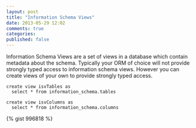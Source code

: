 ```yaml
---
layout: post
title: "Information Schema Views"
date: 2013-05-29 12:02
comments: true
categories: 
published: false
---
```


Information Schema Views are a set of views in a database which contain metadata about the schema. 
Typically your ORM of choice will not provide strongly typed access to information schema views. 
However you can create views of your own to provide strongly typed access. 

<!-- more -->

    create view isvTables as 
      select * from information_schema.tables
    
    create view isvColumns as 
      select * from information_schema.columns

{% gist 996818 %}


